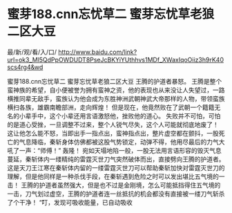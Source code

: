 # 蜜芽188.cnn忘忧草二 蜜芽忘忧草老狼二区大豆

最/新/观/看/入/口/ http://www.baidu.com/link?url=ok3_Ml5QdPpOWDUDT8PseJcBKYiYUthhvs1MDf_XWaxIqoOiiz3h9rK40scs4rg4&wd

蜜芽188.cnn忘忧草二 蜜芽忘忧草老狼二区大豆
 王腾的护道者暴怒。
    王腾是整个蛮神族的希望，自小便被誉为拥有蛮神之资，他的表现也从来没让人失望过，一路横推同辈无敌手，蛮族认为他会成为东胜神洲武朝神武大帝那样的人物，带领蛮族横扫各族，雄霸南瞻部洲，走向辉煌！
    但是现在，他竟然败在了武朝一个籍籍无名的小辈手中，这个小辈还用言语激怒他，挫败他的道心。
    失败并不可怕，可怕的是道心受挫，一旦调整不过来，整个人锐气尽失，这个人可能就彻底地废了！
    这让他怎么能不怒，当即出手一指点出，蛮神指点出，整片虚空都在颤抖，一股死亡的气息降临，秦斩身体仿佛都被这股气势锁定，动弹不得，他用尽最后的力气大吼了一声：“师傅！”
    轰隆！
    宛如天塌地陷一般，一股无法用言语形容的毁灭气息蔓延，秦斩体内一缕精纯的雷霆灭世刀气突然破体而出，直接劈向王腾的护道者。
    这是天刀王江寒在秦斩体内留的一缕雷霆灭世刀可以帮助秦斩加快对雷霆灭世刀的理解，但是他同样是一种杀伐手段，在秦斩遇到危险之时可以发出堪比五气境的一击！
    王腾的护道者虽然强大，但是也不过是金刚境，怎么可能抵挡得住五气境的一击，刀气划过虚空，王腾的护道者连一丝抵抗的机会都没有直接被一缕刀气斩杀了个干净！
    “叮，发现可吸收能量，已自动吸收
